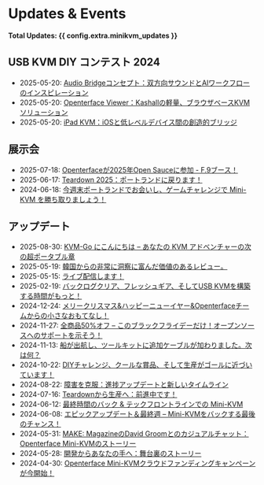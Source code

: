 # Updates & Events

**Total Updates: {{ config.extra.minikvm_updates }}**

## USB KVM DIY コンテスト 2024

- 2025-05-20: [Audio Bridgeコンセプト：双方向サウンドとAIワークフローのインスピレーション](250520-Veera-post.ja.md)
- 2025-05-20: [Openterface Viewer：Kashallの軽量、ブラウザベースKVMソリューション](250520-kashall-project.ja.md)
- 2025-05-20: [iPad KVM：iOSと低レベルデバイス間の創造的ブリッジ](250520-Casey.ja.md)

## 展示会

- 2025-07-18: [Openterfaceが2025年Open Sauceに参加 - F.9ブース！](250718-open-sauce-2025.ja.md)
- 2025-06-17: [Teardown 2025：ポートランドに戻ります！](250617-teardown-2025-promote.ja.md)
- 2024-06-18: [今週末ポートランドでお会いし、ゲームチャレンジで Mini-KVM を勝ち取りましょう！](240618-meet-up-teardown-2024.ja.md)

## アップデート

- 2025-08-30: [KVM-Go にこんにちは – あなたの KVM アドベンチャーの次の超ポータブル章](250830-kvm-go-pre-launch.ja.md)
- 2025-05-19: [韓国からの非常に洞察に富んだ価値のあるレビュー。](250614-tinyrack-review.ja.md)
- 2025-05-15: [ライブ配信します！](250515-openterface-tds-annc.ja.md)
- 2025-02-19: [バックログクリア、フレッシュギア、そしてUSB KVMを構築する時間がもっと！](250214-fresh-gear-and-more-diy-time.ja.md)
- 2024-12-24: [メリークリスマス&ハッピーニューイヤー&Openterfaceチームからの小さなおもてなし！](241224-merry-christmas.ja.md)
- 2024-11-27: [全商品50%オフ – このブラックフライデーだけ！オープンソースへのサポートを示そう！](241120-black-friday-2024.ja.md)
- 2024-11-13: [船が出航し、ツールキットに追加ケーブルが加わりました。次は何？](241107-orange-cable.ja.md)
- 2024-10-22: [DIYチャレンジ、クールな賞品、そして生産がゴールに近づいています！](241022-diy-challenge.ja.md)
- 2024-08-22: [障害を克服：進捗アップデートと新しいタイムライン](240823-overcoming-hurdles.ja.md)
- 2024-07-16: [Teardownから生産へ：前進中です！](240716-teardown-to-production.ja.md)
- 2024-06-12: [最終時間のバック & テックフロントラインでの Mini-KVM](240612-last-hours-to-back.ja.md)
- 2024-06-08: [エピックアップデート＆最終週 – Mini-KVMをバックする最後のチャンス！](240608-epic_updates_last_chance.ja.md)
- 2024-05-31: [MAKE: MagazineのDavid Groomとのカジュアルチャット：Openterface Mini-KVMのストーリー](240531_livestram_with_david_make.ja.md)
- 2024-05-28: [開発からあなたの手へ：舞台裏のストーリー](240528-from-dev-to-your-hands.ja.md)
- 2024-04-30: [Openterface Mini-KVMクラウドファンディングキャンペーンが今開始！](240430-launch-announcement.ja.md)

